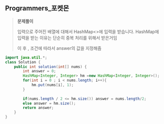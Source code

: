 ## Programmers_포켓몬

>__문제풀이__
>
>입력으로 주어진 배열에 대해서 HashMap<>에 입력을 받습니다. HashMap에 입력을 받는 이유는 단순히 중복 처리를 위해서 받은거임
>
>이 후 , 조건에 따라서 answer의 값을 지정해줌

```java
import java.util.*;
class Solution {
    public int solution(int[] nums) {
        int answer = 0;
        HashMap<Integer, Integer> hm =new HashMap<Integer, Integer>();
        for(int i = 0 ; i < nums.length; i++){
            hm.put(nums[i], 1);
        }
        
        if(nums.length / 2 <= hm.size()) answer = nums.length/2;
        else answer = hm.size();
        return answer;
    }
}
```

